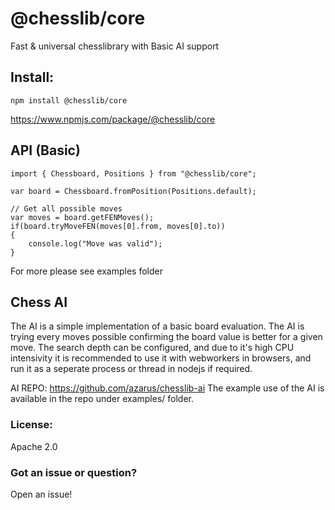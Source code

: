 # @chesslib/core
Fast &amp; universal chesslibrary with Basic AI support


## Install:
`npm install @chesslib/core`

https://www.npmjs.com/package/@chesslib/core

## API (Basic)

```
import { Chessboard, Positions } from "@chesslib/core";

var board = Chessboard.fromPosition(Positions.default);

// Get all possible moves
var moves = board.getFENMoves();
if(board.tryMoveFEN(moves[0].from, moves[0].to))
{
    console.log("Move was valid");
}
```
For more please see examples folder

## Chess AI

The AI is a simple implementation of a basic board evaluation. The AI is trying every moves possible confirming the board value is better for a given move. The search depth can be configured, and due to it's high CPU intensivity it is recommended to use it with webworkers in browsers, and run it as a seperate process or thread in nodejs if required.

AI REPO:
https://github.com/azarus/chesslib-ai
The example use of the AI is available in the repo under examples/ folder.

### License:

Apache 2.0


### Got an issue or question?

Open an issue!
